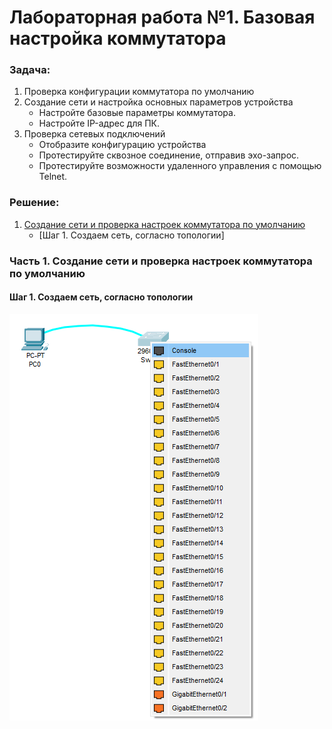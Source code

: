 # Лабораторная работа №1. Базовая настройка коммутатора
### Задача:
1. Проверка конфигурации коммутатора по умолчанию
2. Создание сети и настройка основных параметров устройства
   - Настройте базовые параметры коммутатора.
   - Настройте IP-адрес для ПК.
3. Проверка сетевых подключений
   - Отобразите конфигурацию устройства
   - Протестируйте сквозное соединение, отправив эхо-запрос.
   - Протестируйте возможности удаленного управления с помощью Telnet.

### Решение:
1. [Создание сети и проверка настроек коммутатора по умолчанию](https://github.com/necit137/otus_study/blob/main/lab%2001/README.md#часть-1-создание-сети-и-проверка-настроек-коммутатора-по-умолчанию)
   - [Шаг 1. Создаем сеть, согласно топологии]
### Часть 1. Создание сети и проверка настроек коммутатора по умолчанию
#### Шаг 1. Создаем сеть, согласно топологии
![](comport.png)
